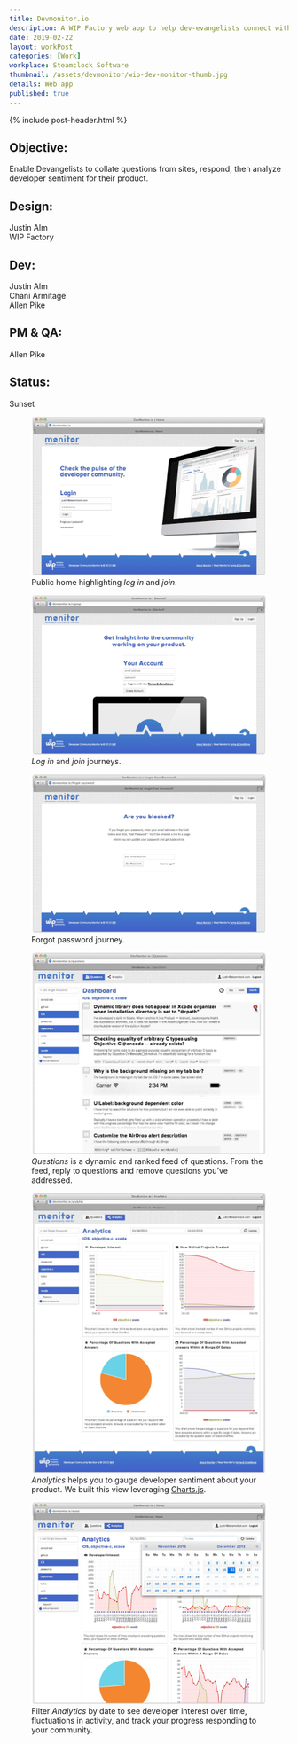 ```yaml
---
title: Devmonitor.io
description: A WIP Factory web app to help dev-evangelists connect with developers.
date: 2019-02-22
layout: workPost
categories: [Work]
workplace: Steamclock Software
thumbnail: /assets/devmonitor/wip-dev-monitor-thumb.jpg
details: Web app
published: true
---
```


<div class="mw-1024  u-mar-auto  u-mar-b05">
    {% include post-header.html %}
    <div class="project-metadata  u-mar-auto  u-mar-t05  u-mar-b00">
        <div class="objective">
            <h2 class="as-h5  u-noMargin  u-mar-b01"><strong>Objective</strong>:</h2>
            <p class="u-noMargin  u-mar-b02">Enable Devangelists to collate questions from sites, respond, then analyze developer sentiment for their product.</p>
        </div>
        <div>
            <h2 class="as-h5  u-noMargin  u-mar-b01"><strong>Design</strong>:</h2>
            <p class="u-noMargin  u-mar-b02">Justin Alm<br>WIP Factory</p>
        </div>
        <div>
            <h2 class="as-h5  u-noMargin  u-mar-b01"><strong>Dev</strong>:</h2>
            <p class="u-noMargin  u-mar-b02">Justin Alm<br>Chani Armitage<br>Allen Pike</p>
        </div>
        <div>
            <h2 class="as-h5  u-noMargin  u-mar-b01"><strong>PM &amp; QA</strong>:</h2>
            <p class="u-noMargin  u-mar-b02">Allen Pike</p>
        </div>
        <div>
            <h2 class="as-h5  u-noMargin  u-mar-b01"><strong>Status</strong>:</h2>
            <p class="u-noMargin  u-mar-b02">Sunset</p>
        </div>
    </div>
</div>

<div class="mw-1024  u-mar-auto  u-mar-b03">
    <div class="Grid  Grid--withGutters">
        <div class="Grid-cell  u-size1of2">
            <figure class="u-mar-b02">
                <img src="/assets/devmonitor/devmonitor-home.jpg"/>
                <figcaption>Public home highlighting <em>log in</em> and <em>join</em>.</figcaption>
            </figure>
        </div>
        <div class="Grid-cell  u-size1of2">
            <figure class="u-mar-b02">
                <img src="/assets/devmonitor/devmonitor-signup.jpg"/>
                <figcaption><em>Log in</em> and <em>join</em> journeys.</figcaption>
            </figure>
        </div>
        <div class="Grid-cell  u-size1of2">
            <figure class="u-mar-b02">
                <img src="/assets/devmonitor/devmonitor-blocked.jpg"/>
                <figcaption>Forgot password journey.</figcaption>
            </figure>
        </div>
        <div class="Grid-cell  u-size1of2">
            <figure class="u-mar-b02">
                <img src="/assets/devmonitor/devmonitor-questions.jpg"/>
                <figcaption><em>Questions</em> is a dynamic and ranked feed of questions. From the feed, reply to questions and remove questions you’ve addressed.</figcaption>
            </figure>
        </div>
        <div class="Grid-cell  u-size1of2">
            <figure class="u-mar-b02">
                <img src="/assets/devmonitor/devmonitor-analytics.jpg"/>
                <figcaption><em>Analytics</em> helps you to gauge developer sentiment about your product. We built this view leveraging <a href="http://www.chartjs.org/" target="_blank">Charts.js</a>.</figcaption>
            </figure>
        </div>
        <div class="Grid-cell  u-size1of2">
            <figure class="u-mar-b00">
                <img src="/assets/devmonitor/devmonitor-dates.jpg"/>
                <figcaption>Filter <em>Analytics</em> by date to see developer interest over time, fluctuations in activity, and track your progress responding to your community.</figcaption>
            </figure>
        </div>
    </div>
</div>